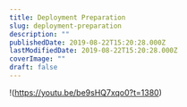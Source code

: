 ```yaml
---
title: Deployment Preparation
slug: deployment-preparation
description: ""
publishedDate: 2019-08-22T15:20:28.000Z
lastModifiedDate: 2019-08-22T15:20:28.000Z
coverImage: ""
draft: false
---
```


!(https://youtu.be/be9sHQ7xqo0?t=1380)
